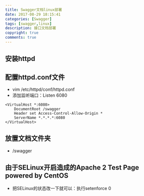 ```yaml
---
title: Swagger文档linux部署
date: 2017-08-29 18:15:41
categories: [Swagger]
tags: [swagger,linux]
description: 接口文档部署
copyright: true
comments: true
---
```

<!-- more -->
##  安装httpd
## 配置httpd.conf文件
* vim /etc/httpd/conf/httpd.conf
* 添加监听端口：Listen 6080
```
<VirtualHost *:6080>
    DocumentRoot /swagger
    Header set Access-Control-Allow-Origin *
    ServerName *.*.*.*:6080
</VirtualHost>

```
## 放置文档文件夹
* /swagger
## 由于SELinux开启造成的Apache 2 Test Page powered by CentOS
* 把SELinux的状态改一下就可以：执行setenforce 0